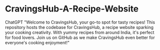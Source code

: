 # CravingsHub-A-Recipe-Website
 ChatGPT "Welcome to CravingsHub, your go-to spot for tasty recipes! This repository hosts the codebase for CravingsHub, a recipe website sparking your cooking creativity. With yummy recipes from around India, it's perfect for food lovers. Join us on GitHub as we make CravingsHub even better for everyone's cooking enjoyment!"
